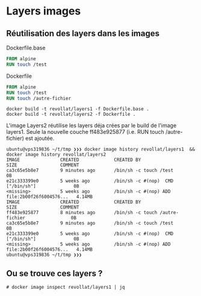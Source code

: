 # Layers images
## Réutilisation des layers dans les images

Dockerfile.base

```dockerfile
FROM alpine
RUN touch /test
```

Dockerfile

```dockerfile
FROM alpine
RUN touch /test
RUN touch /autre-fichier
```

```
docker build -t revollat/layers1 -f Dockerfile.base .
docker build -t revollat/layers2 -f Dockerfile .
```

L'image Layers2 réutilise les layers déja crées par le build de l'image layers1.
Seule la nouvelle couche ff483e925877 (i.e. RUN touch /autre-fichier) est ajoutée.

```
ubuntu@vps319836 ~/t/tmp ❯❯❯ docker image history revollat/layers1  && docker image history revollat/layers2
IMAGE               CREATED             CREATED BY                                      SIZE                COMMENT
ca3c65e5b8e7        9 minutes ago       /bin/sh -c touch /test                          0B
e21c333399e0        5 weeks ago         /bin/sh -c #(nop)  CMD ["/bin/sh"]              0B
<missing>           5 weeks ago         /bin/sh -c #(nop) ADD file:2b00f26f6004576...   4.14MB
IMAGE               CREATED             CREATED BY                                      SIZE                COMMENT
ff483e925877        8 minutes ago       /bin/sh -c touch /autre-fichier                 0B
ca3c65e5b8e7        9 minutes ago       /bin/sh -c touch /test                          0B
e21c333399e0        5 weeks ago         /bin/sh -c #(nop)  CMD ["/bin/sh"]              0B
<missing>           5 weeks ago         /bin/sh -c #(nop) ADD file:2b00f26f6004576...   4.14MB
ubuntu@vps319836 ~/t/tmp ❯❯❯
```

## Ou se trouve ces layers ?
```
# docker image inspect revollat/layers1 | jq
```
